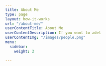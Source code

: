 ```yaml
---
title: About Me
type: page
layout: how-it-works
url: "/about-me/"
userContentTitle: About Me
userContentDescription: If you want to adel
userContentImg: "/images/people.png"
menu:
  sidebar:
    weight: 2

---
```

